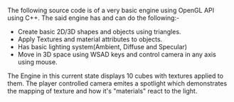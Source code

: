 The following source code is of a very basic engine using OpenGL API using C++. 
The said engine has and can do the following:-

* Create basic 2D/3D shapes and objects using triangles.
* Apply Textures and material attributes to objects.
* Has basic lighting system(Ambient, Diffuse and Specular)
* Move in 3D space using WSAD keys and control camera in any axis using mouse.

The Engine in this current state displays 10 cubes with textures applied to them. The player controlled camera emites a spotlight which demonstrates the mapping of texture and how it's "materials" react to the light. 

